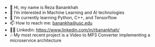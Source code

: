 - 👋 Hi, my name is Reza Banankhah
- 👀 I’m interested in Machine Learning and AI technologies
- 🌱 I’m currently learning Python, C++, and Tensorflow
- 📫 How to reach me: banankha@usc.edu
- 🙍🏻‍ Linkedin: https://www.linkedin.com/in/rbanankhah/
- 🎶 My most recent project is a Video to MP3 Converter implementing a microservice architecture
